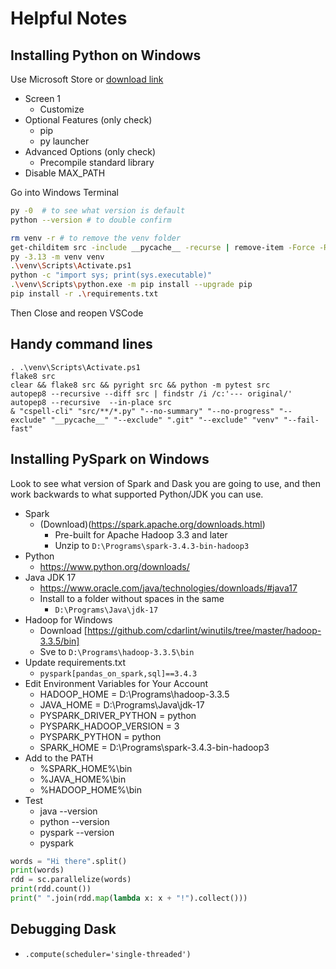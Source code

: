 # Helpful Notes

<!-- cSpell: ignore venv, childitem, autopep8, pyright, findstr, pycache, pytest -->

## Installing Python on Windows
Use Microsoft Store or [download link](https://www.python.org/downloads/release/python-397/)
- Screen 1
    - Customize
- Optional Features (only check)
    - pip
    - py launcher
- Advanced Options (only check)
    - Precompile standard library
- Disable MAX_PATH

Go into Windows Terminal
```sh
py -0  # to see what version is default
python --version # to double confirm

rm venv -r # to remove the venv folder
get-childitem src -include __pycache__ -recurse | remove-item -Force -Recurse
py -3.13 -m venv venv
.\venv\Scripts\Activate.ps1
python -c "import sys; print(sys.executable)"
.\venv\Scripts\python.exe -m pip install --upgrade pip
pip install -r .\requirements.txt

```
Then Close and reopen VSCode

## Handy command lines

```
. .\venv\Scripts\Activate.ps1
flake8 src
clear && flake8 src && pyright src && python -m pytest src
autopep8 --recursive --diff src | findstr /i /c:'--- original/'
autopep8 --recursive  --in-place src
& "cspell-cli" "src/**/*.py" "--no-summary" "--no-progress" "--exclude" "__pycache__" "--exclude" ".git" "--exclude" "venv" "--fail-fast"
```

## Installing PySpark on Windows

Look to see what version of Spark and Dask you are going to use, and then work backwards to what supported Python/JDK you can use.

- Spark
  - (Download)(https://spark.apache.org/downloads.html)
    - Pre-built for Apache Hadoop 3.3 and later
    - Unzip to `D:\Programs\spark-3.4.3-bin-hadoop3`
- Python
  - https://www.python.org/downloads/
- Java JDK 17
  - https://www.oracle.com/java/technologies/downloads/#java17
  - Install to a folder without spaces in the same
    - `D:\Programs\Java\jdk-17`
- Hadoop for Windows
  - Download [https://github.com/cdarlint/winutils/tree/master/hadoop-3.3.5/bin]
  - Sve to `D:\Programs\hadoop-3.3.5\bin`
- Update requirements.txt
  - `pyspark[pandas_on_spark,sql]==3.4.3`
- Edit Environment Variables for Your Account
  - HADOOP_HOME = D:\Programs\hadoop-3.3.5
  - JAVA_HOME = D:\Programs\Java\jdk-17
  - PYSPARK_DRIVER_PYTHON = python
  - PYSPARK_HADOOP_VERSION = 3
  - PYSPARK_PYTHON = python
  - SPARK_HOME = D:\Programs\spark-3.4.3-bin-hadoop3
 - Add to the PATH
   - %SPARK_HOME%\bin
   - %JAVA_HOME%\bin
   - %HADOOP_HOME%\bin
- Test
  - java --version
  - python --version
  - pyspark --version
  - pyspark


```py
words = "Hi there".split()
print(words)
rdd = sc.parallelize(words)
print(rdd.count())
print(" ".join(rdd.map(lambda x: x + "!").collect()))
```

## Debugging Dask
- `.compute(scheduler='single-threaded')`
